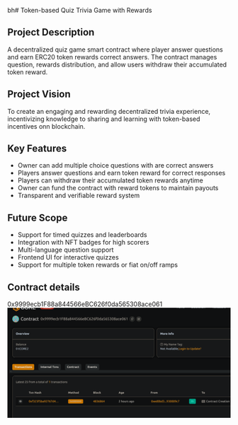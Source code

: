 bh# Token-based Quiz  Trivia Game with Rewards

## Project Description
A decentralized quiz game smart contract where player answer questions and earn ERC20 token rewards correct answers. The contract manages question, rewards distribution, and allow users withdraw their accumulated token reward.

## Project Vision
To create an engaging and rewarding decentralized trivia experience, incentivizing knowledge to sharing and learning with token-based incentives onn blockchain.

## Key Features
- Owner can add multiple choice questions with are correct answers
- Players answer questions and earn token reward for correct responses
- Players can withdraw their accumulated token rewards anytime
- Owner can fund the contract with reward tokens to maintain payouts
- Transparent and verifiable reward system

## Future Scope
- Support for timed quizzes and leaderboards
- Integration with NFT badges for high scorers
- Multi-language question support
- Frontend UI for interactive quizzes
- Support for multiple token rewards or fiat on/off ramps

## Contract details
0x9999ecb1F88a844566eBC626f0da565308ace061![alt text](image.png)

